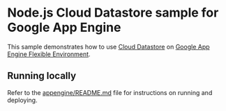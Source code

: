 # Node.js Cloud Datastore sample for Google App Engine

This sample demonstrates how to use [Cloud Datastore](https://cloud.google.com/datastore/)
on [Google App Engine Flexible Environment](https://cloud.google.com/appengine).

## Running locally

Refer to the [appengine/README.md](../README.md) file for instructions on
running and deploying.
